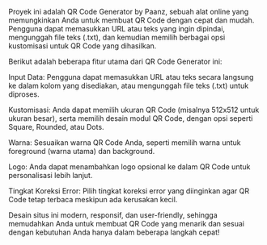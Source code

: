 

Proyek ini adalah QR Code Generator by Paanz, sebuah alat online yang memungkinkan Anda untuk membuat QR Code dengan cepat dan mudah. Pengguna dapat memasukkan URL atau teks yang ingin dipindai, mengunggah file teks (.txt), dan kemudian memilih berbagai opsi kustomisasi untuk QR Code yang dihasilkan.

Berikut adalah beberapa fitur utama dari QR Code Generator ini:

Input Data: Pengguna dapat memasukkan URL atau teks secara langsung ke dalam kolom yang disediakan, atau mengunggah file teks (.txt) untuk diproses.

Kustomisasi: Anda dapat memilih ukuran QR Code (misalnya 512x512 untuk ukuran besar), serta memilih desain modul QR Code, dengan opsi seperti Square, Rounded, atau Dots.

Warna: Sesuaikan warna QR Code Anda, seperti memilih warna untuk foreground (warna utama) dan background.

Logo: Anda dapat menambahkan logo opsional ke dalam QR Code untuk personalisasi lebih lanjut.

Tingkat Koreksi Error: Pilih tingkat koreksi error yang diinginkan agar QR Code tetap terbaca meskipun ada kerusakan kecil.

Desain situs ini modern, responsif, dan user-friendly, sehingga memudahkan Anda untuk membuat QR Code yang menarik dan sesuai dengan kebutuhan Anda hanya dalam beberapa langkah cepat!
